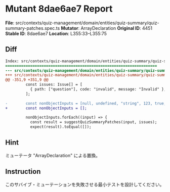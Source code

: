 # Mutant 8dae6ae7 Report

**File**: src/contexts/quiz-management/domain/entities/quiz-summary/quiz-summary-patches.spec.ts
**Mutator**: ArrayDeclaration
**Original ID**: 4451
**Stable ID**: 8dae6ae7
**Location**: L355:33–L355:75

## Diff

```diff
Index: src/contexts/quiz-management/domain/entities/quiz-summary/quiz-summary-patches.spec.ts
===================================================================
--- src/contexts/quiz-management/domain/entities/quiz-summary/quiz-summary-patches.spec.ts	original
+++ src/contexts/quiz-management/domain/entities/quiz-summary/quiz-summary-patches.spec.ts	mutated #4451
@@ -351,9 +351,9 @@
         const issues: Issue[] = [
           { path: ["question"], code: "invalid", message: "Invalid" },
         ];
 
-        const nonObjectInputs = [null, undefined, "string", 123, true, []];
+        const nonObjectInputs = [];
 
         nonObjectInputs.forEach((input) => {
           const result = suggestQuizSummaryPatches(input, issues);
           expect(result).toEqual([]);
```

## Hint

ミューテータ "ArrayDeclaration" による置換。

## Instruction

このサバイブ・ミューテーションを失敗させる最小テストを設計してください。
